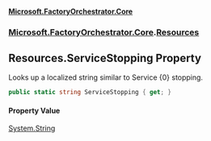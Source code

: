 #### [Microsoft.FactoryOrchestrator.Core](./Microsoft-FactoryOrchestrator-Core.md 'Microsoft.FactoryOrchestrator.Core')
### [Microsoft.FactoryOrchestrator.Core](./Microsoft-FactoryOrchestrator-Core.md 'Microsoft.FactoryOrchestrator.Core').[Resources](./Microsoft-FactoryOrchestrator-Core-Resources.md 'Microsoft.FactoryOrchestrator.Core.Resources')
## Resources.ServiceStopping Property
Looks up a localized string similar to Service {0} stopping.  
```csharp
public static string ServiceStopping { get; }
```
#### Property Value
[System.String](https://docs.microsoft.com/en-us/dotnet/api/System.String 'System.String')  
